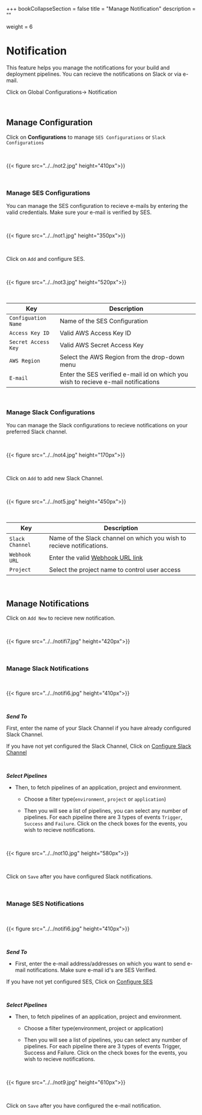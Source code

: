 +++
bookCollapseSection = false
title = "Manage Notification"
description = ""

weight = 6



# Notification

This feature helps you manage the notifications for your build and deployment pipelines. You can recieve the notifications on Slack or via e-mail.

Click on Global Configurations-> Notification

<br />

## **Manage Configuration**

Click on **Configurations** to manage `SES Configurations` or `Slack Configurations`

&nbsp;&nbsp;

{{< figure src="../../not2.jpg" height="410px">}}

&nbsp;&nbsp;

### **Manage SES Configurations**

You can manage the SES configuration to recieve e-mails by entering the valid credentials. Make sure your e-mail is verified by SES. 

&nbsp;&nbsp;

{{< figure src="../../not1.jpg" height="350px">}}

<br />

Click on `Add` and configure SES.

&nbsp;&nbsp;

{{< figure src="../../not3.jpg" height="520px">}}

&nbsp;&nbsp;

Key | Description
----|----
`Configuation Name` | Name of the SES Configuration 
`Access Key ID` | Valid AWS Access Key ID
`Secret Access Key` | Valid AWS Secret Access Key
`AWS Region` | Select the AWS Region from the drop-down menu 
`E-mail`     | Enter the SES verified e-mail id on which you wish to recieve e-mail notifications

&nbsp;&nbsp;

### **Manage Slack Configurations**

You can manage the Slack configurations to recieve notifications on your preferred Slack channel.

&nbsp;&nbsp;

{{< figure src="../../not4.jpg" height="170px">}}


<br />

Click on `Add` to add new Slack Channel.

&nbsp;&nbsp;

{{< figure src="../../not5.jpg" height="450px">}}

&nbsp;&nbsp;

Key | Description
----|----
`Slack Channel` | Name of the Slack channel on which you wish to recieve notifications.
`Webhook URL` | Enter the valid [Webhook URL link](https://slack.com/intl/en-gb/help/articles/115005265063-Incoming-webhooks-for-Slack) 
`Project` | Select the project name to control user access

&nbsp;&nbsp;

## **Manage Notifications**

Click on `Add New` to recieve new notification.

&nbsp;&nbsp;

{{< figure src="../../notifi7.jpg" height="420px">}}

&nbsp;&nbsp;

### **Manage Slack Notifications**

&nbsp;&nbsp;

{{< figure src="../../notifi6.jpg" height="410px">}}

&nbsp;&nbsp;

***Send To***

First, enter the name of your Slack Channel if you have already configured Slack Channel. 

If you have not yet configured the Slack Channel, Click on [Configure Slack Channel](/global_configurations/manage_notification/#manage-slack-configurations)


<br />

***Select Pipelines***

* Then, to fetch pipelines of an application, project and environment.

   * Choose a filter type(`environment`, `project` or `application`)

   * Then you will see a list of pipelines, you can select any number of pipelines. For each pipeline there are 3 types of events `Trigger`, `Success` and `Failure`. Click on the check boxes for the events, you wish to recieve notifications. 

&nbsp;&nbsp;

{{< figure src="../../not10.jpg" height="580px">}}

<br />

Click on `Save` after you have configured Slack notifications. 

<br />

### **Manage SES Notifications**

&nbsp;&nbsp;

{{< figure src="../../notifi6.jpg" height="410px">}}

&nbsp;&nbsp;

***Send To***

* First, enter the e-mail address/addresses on which you want to send e-mail notifications. Make sure e-mail id's are SES Verified.


If you have not yet configured SES, Click on [Configure SES](/global_configurations/manage_notification/#manage-ses-notifications)


<br />

***Select Pipelines***

* Then, to fetch pipelines of an application, project and environment.

   * Choose a filter type(environment, project or application)

   * Then you will see a list of pipelines, you can select any number of pipelines. For each pipeline there are 3 types of events Trigger, Success and Failure. Click on the check boxes for the events, you wish to recieve notifications. 

&nbsp;&nbsp;

{{< figure src="../../not9.jpg" height="610px">}}

<br />

Click on `Save` after you have configured the e-mail notification.


